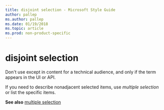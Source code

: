```yaml
---
title: disjoint selection - Microsoft Style Guide
author: pallep
ms.author: pallep
ms.date: 01/19/2018
ms.topic: article
ms.prod: non-product-specific
---
```


# disjoint selection

Don't use except in content for a technical audience, and only if the term appears in the UI or API. 

If you need to describe nonadjacent selected items, use *multiple selection* or list the specific items.

**See also** [multiple selection](/style-guide/a-z-word-list-term-collections/m/multiple-selection)
